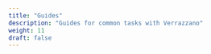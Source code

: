 ```yaml
---
title: "Guides"
description: "Guides for common tasks with Verrazzano"
weight: 11
draft: false
---
```

